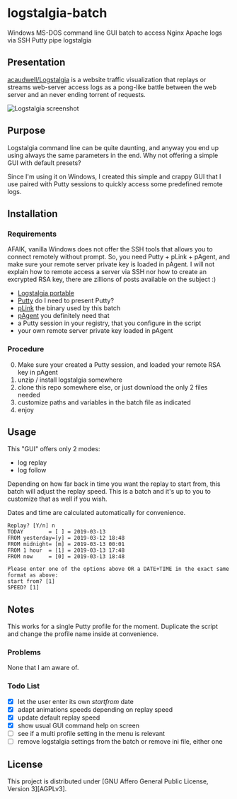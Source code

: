 # logstalgia-batch
Windows MS-DOS command line GUI batch to access Nginx Apache logs via SSH Putty pipe logstalgia

## Presentation
[acaudwell/Logstalgia](https://github.com/acaudwell/Logstalgia) is a website traffic visualization that replays or streams web-server access logs as a pong-like battle between the web server and an never ending torrent of requests.

![Logstalgia screenshot](https://i.ytimg.com/vi_webp/HeWfkPeDQbY/sddefault.webp)


## Purpose
Logstalgia command line can be quite daunting, and anyway you end up using always the same parameters in the end. Why not offering a simple GUI with default presets?

Since I'm using it on Windows, I created this simple and crappy GUI that I use paired with Putty sessions to quickly access some predefined remote logs.


## Installation

### Requirements
AFAIK, vanilla Windows does not offer the SSH tools that allows you to connect remotely without prompt. So, you need Putty + pLink + pAgent, and make sure your remote server private key is loaded in pAgent. I will not explain how to remote access a server via SSH nor how to create an excrypted RSA key, there are zillions of posts available on the subject :)

* [Logstalgia portable](https://github.com/acaudwell/Logstalgia/releases/download/logstalgia-1.0.9/logstalgia-1.0.9.win64.zip)
* [Putty](https://www.chiark.greenend.org.uk/~sgtatham/putty/latest.html) do I need to present Putty?
* [pLink](https://www.chiark.greenend.org.uk/~sgtatham/putty/latest.html) the binary used by this batch
* [pAgent](https://www.chiark.greenend.org.uk/~sgtatham/putty/latest.html) you definitely need that
* a Putty session in your registry, that you configure in the script
* your own remote server private key loaded in pAgent

### Procedure
0) Make sure your created a Putty session, and loaded your remote RSA key in pAgent
1) unzip / install logstalgia somewhere
2) clone this repo somewhere else, or just download the only 2 files needed
3) customize paths and variables in the batch file as indicated
4) enjoy


## Usage
This "GUI" offers only 2 modes:
* log replay
* log follow

Depending on how far back in time you want the replay to start from, this batch will adjust the replay speed. This is a batch and it's up to you to customize that as well if you wish.

Dates and time are calculated automatically for convenience.
```
Replay? [Y/n] n
TODAY        = [ ] = 2019-03-13
FROM yesterday=[y] = 2019-03-12 18:48
FROM midnight= [m] = 2019-03-13 00:01
FROM 1 hour  = [1] = 2019-03-13 17:48
FROM now     = [0] = 2019-03-13 18:48

Please enter one of the options above OR a DATE+TIME in the exact same format as above:
start from? [1]
SPEED? [1]
```

## Notes
This works for a single Putty profile for the moment. Duplicate the script and change the profile name inside at convenience.

### Problems
None that I am aware of.

### Todo List
- [x] let the user enter its own *startfrom* date
- [x] adapt animations speeds depending on replay speed
- [x] update default replay speed
- [x] show usual GUI command help on screen
- [ ] see if a multi profile setting in the menu is relevant
- [ ] remove logstalgia settings from the batch or remove ini file, either one

## License
This project is distributed under [GNU Affero General Public License, Version 3][AGPLv3].

